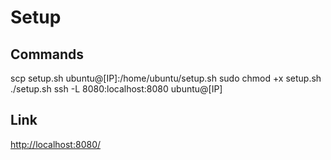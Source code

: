 # Setup

## Commands

scp setup.sh ubuntu@[IP]:/home/ubuntu/setup.sh
sudo chmod +x setup.sh
./setup.sh
ssh -L 8080:localhost:8080 ubuntu@[IP]

## Link

<http://localhost:8080/>
